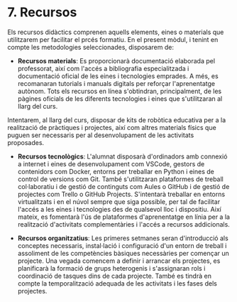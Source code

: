 # 7. Recursos

<!-- 

L'apartat de recursos didàctics fa referència als elements, les ferramentes o els materials que els docents utilitzen per a facilitar el procés formatiu.

Els tipus de recursos didàctics han de ser variats i poden classificar-se segons el format, la funció o el context en què s'utilitzen. Alguns dels tipus més comuns de recursos didàctics són:
* Recursos materials: són els elements físics que s'utilitzen en l'aula i que permeten aprenentatges significatius, adaptats a les aracterístiques del grup, seleccionats segons els nivells de l'alumnat, el tipus de tasques que es realitzaran, etc.
* Recursos tecnològics: inclouen ferramentes digitals i dispositius que faciliten l'aprenentatge mitjançant l'ús de la tecnologia.
* Recursos organitzatius: tenint en compte la necessitat d'aplicar metodologies actives en les aules, és important pensar en agrupacions flexibles, codocència o qualsevol altra ferramenta que facilite el procés d'ensenyança-aprenentatge en esta línia. Se seguiran les instruccions d'inici de curs per a este punt.

-->

Els recursos didàctics comprenen aquells elements, eines o materials que utilitzarem per facilitar el prcés formatiu. En el present mòdul, i tenint en compte les metodologies seleccionades, disposarem de:

* **Recursos materials**: Es proporcionarà documentació elaborada pel professorat, així com l'accés a bibliografia especialitzada i documentació oficial de les eines i tecnologies emprades. A més, es recomanaran tutorials i manuals digitals per reforçar l'aprenentatge autònom. Tots els recursos en línea s'obtindran, principalment, de les pàgines oficials de les diferents tecnologies i eines que s'utilitzaran al llarg del curs. 

Intentarem, al llarg del curs, disposar de kits de robòtica educativa per a la realització de pràctiques i projectes, així com altres materials físics que puguen ser necessaris per al desenvolupament de les activitats proposades. 

* **Recursos tecnològics**: L'alumnat disposarà d'ordinadors amb connexió a internet i eines de desenvolupament com VSCode, gestors de contenidors com Docker, entorns per treballar en Python i eines de control de versions com Git. També s'utilitzaran plataformes de treball col·laboratiu i de gestió de continguts com Aules o GitHub i de gestió de projectes com Trello o GitHub Projects. S'intentarà treballar en entorns virtualitzats i en el núvol sempre que siga possible, per tal de facilitar l'accés a les eines i tecnologies des de qualsevol lloc i dispositiu. Així mateix, es fomentarà l'ús de plataformes d'aprenentatge en línia per a la realització d'activitats complementàries i l'accés a recursos addicionals.

* **Recursos organitzatius**:
Les primeres setmanes seran d'introducció als conceptes necessaris, instal·lació i configuració d'un entorn de treball i assoliment de les competències bàsiques necessàries per començar un projecte. Una vegada comencem a definir i arrancar els projectes, es planificarà la formació de grups heterogenis i s'assignaran rols i coordinació de tasques dins de cada projecte. També es tindrà en compte la temporalització adequada de les activitats i les fases dels projectes.
